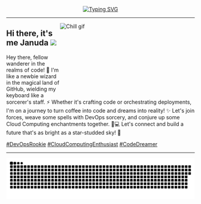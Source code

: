 <p align="center">
<a href="https://github.com/itzzjb?tab=repositories"><img src="https://readme-typing-svg.demolab.com?font=Fira+Code&pause=0&color=F7F7F7&center=true&vCenter=true&width=500&height=30&lines=%F0%9F%8C%B1+Coder + in + the + land + of + ones + and + zeros+%F0%9F%8C%B1;%F0%9F%8C%B1+Forever + curious, forever + clueless!+%F0%9F%8C%B1" alt="Typing SVG" /></a>
</p>

---

<img align="right" alt="Chill gif" src="https://github.com/itzzjb/itzzjb/assets/95894819/1f294467-ceaf-4140-a7db-26c319d7b915" width="360" height="190" />

## Hi there, it's me **Januda** <img src="https://media.giphy.com/media/hvRJCLFzcasrR4ia7z/giphy.gif" width="25px">

<!--Software engineering undergrad with a penchant for DevOps wizardry and Cloud Computing sorcery ☁️💻 | Crafting code and orchestrating deployments like a symphony conductor 🎶 | Lover of automation, scalability, and all things tech 🚀 | On a quest to turn coffee into code and dreams into reality ✨ | Let's connect and build the future together! 🌟 

#DevOps #CloudComputing #OpenSource-->

Hey there, fellow wanderer in the realms of code! 🚀
I'm like a newbie wizard in the magical land of GitHub,
wielding my keyboard like a sorcerer's staff. ⚡️
Whether it's crafting code or orchestrating deployments,
I'm on a journey to turn coffee into code and dreams into reality! ✨
Let's join forces, weave some spells with DevOps sorcery,
and conjure up some Cloud Computing enchantments together. 🎩💻
Let's connect and build a future that's as bright as a star-studded sky! 🌟


[#DevOpsRookie]()   [#CloudComputingEnthusiast]()   [#CodeDreamer]()

---

<picture>
  <source media="(prefers-color-scheme: dark)" srcset="https://raw.githubusercontent.com/itzzjb/itzzjb/output/github-contribution-grid-snake-dark.svg">
  <source media="(prefers-color-scheme: light)" srcset="https://raw.githubusercontent.com/itzzjb/itzzjb/output/github-contribution-grid-snake.svg">
  <img alt="github contribution grid snake animation" src="https://raw.githubusercontent.com/itzzjb/itzzjb/output/github-contribution-grid-snake.svg">
</picture>

<!--
<p align="center">
 <img src="https://github-readme-stats.vercel.app/api?username=itzzjb&theme=react&hide_border=true&include_all_commits=false&count_private=false" alt="GitHub Stats" align="center" />
 <br /><br />
 <img src="https://github-readme-streak-stats.herokuapp.com/?user=itzzjb&hide_border=true&theme=react" alt="GitHub Streak" align="center" />
 <br /><br />
 <img src="https://github-readme-stats.vercel.app/api/top-langs/?username=itzzjb&theme=react&hide_border=true&layout=compact" alt="Top Languages" align="center" />
</p>
-->

